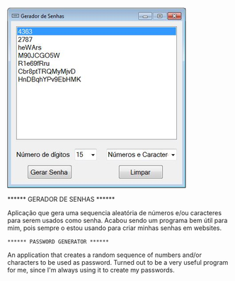   ![alt text](https://raw.githubusercontent.com/VinyVidal/CSharp-Projetos/master/Gerador%20de%20Senhas/screenshot.JPG)
  
  ****** GERADOR DE SENHAS ******
  
  Aplicação que gera uma sequencia aleatória de números e/ou caracteres para serem usados como senha.
  Acabou sendo um programa bem útil para mim, pois sempre o estou usando para criar minhas senhas em websites.
  
    ****** PASSWORD GENERATOR ******
  
  An application that creates a random sequence of numbers and/or characters to be used as password.
  Turned out to be a very useful program for me, since I'm always using it to create my passwords.

